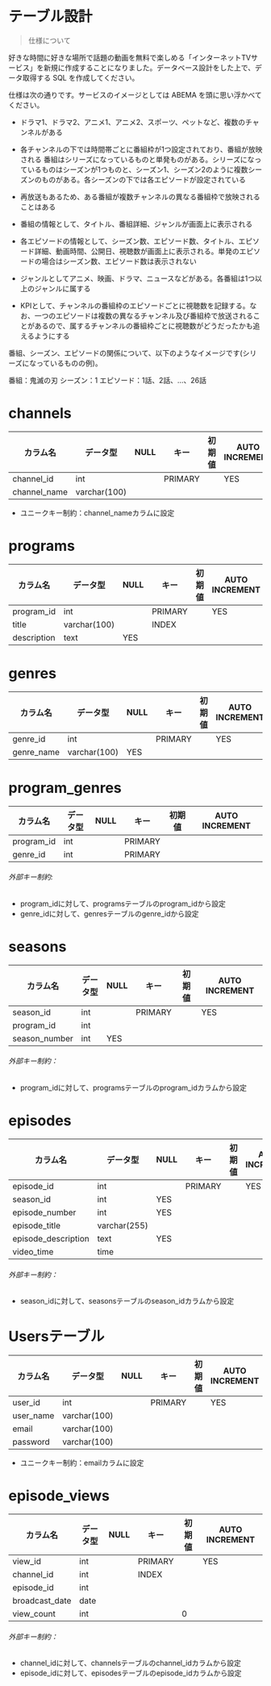 # テーブル設計
> 仕様について

好きな時間に好きな場所で話題の動画を無料で楽しめる「インターネットTVサービス」を新規に作成することになりました。データベース設計をした上で、データ取得する SQL を作成してください。

仕様は次の通りです。サービスのイメージとしては ABEMA を頭に思い浮かべてください。

- ドラマ1、ドラマ2、アニメ1、アニメ2、スポーツ、ペットなど、複数のチャンネルがある

- 各チャンネルの下では時間帯ごとに番組枠が1つ設定されており、番組が放映される
番組はシリーズになっているものと単発ものがある。シリーズになっているものはシーズンが1つものと、シーズン1、シーズン2のように複数シーズンのものがある。各シーズンの下では各エピソードが設定されている

- 再放送もあるため、ある番組が複数チャンネルの異なる番組枠で放映されることはある

- 番組の情報として、タイトル、番組詳細、ジャンルが画面上に表示される

- 各エピソードの情報として、シーズン数、エピソード数、タイトル、エピソード詳細、動画時間、公開日、視聴数が画面上に表示される。単発のエピソードの場合はシーズン数、エピソード数は表示されない

- ジャンルとしてアニメ、映画、ドラマ、ニュースなどがある。各番組は1つ以上のジャンルに属する

- KPIとして、チャンネルの番組枠のエピソードごとに視聴数を記録する。なお、一つのエピソードは複数の異なるチャンネル及び番組枠で放送されることがあるので、属するチャンネルの番組枠ごとに視聴数がどうだったかも追えるようにする

番組、シーズン、エピソードの関係について、以下のようなイメージです(シリーズになっているものの例)。

番組：鬼滅の刃
シーズン：1
エピソード：1話、2話、...、26話


# channels

| カラム名       | データ型        | NULL | キー     | 初期値 | AUTO INCREMENT |
| -------------- | --------------- | ---- | -------- | ------ | -------------- |
| channel_id     | int             |      | PRIMARY  |        | YES            |
| channel_name   | varchar(100)    |      |          |        |                |


* ユニークキー制約：channel_nameカラムに設定

# programs
| カラム名 | データ型 | NULL | キー | 初期値 | AUTO INCREMENT |
|----------|----------|------|------|--------|----------------|
| program_id | int | | PRIMARY | | YES |
| title | varchar(100) | | INDEX | | |
| description | text | YES | | | |

# genres
| カラム名 | データ型 | NULL | キー | 初期値 | AUTO INCREMENT |
|----------|----------|------|------|--------|----------------|
| genre_id | int | | PRIMARY | | YES |
| genre_name | varchar(100) | YES | | | |

# program_genres
| カラム名 | データ型 | NULL | キー | 初期値 | AUTO INCREMENT |
|----------|----------|------|------|--------|----------------|
| program_id | int | |PRIMARY | | |
| genre_id | int | |PRIMARY | | |
###### 外部キー制約:
- program_idに対して、programsテーブルのprogram_idから設定
- genre_idに対して、genresテーブルのgenre_idから設定

# seasons
| カラム名 | データ型 | NULL | キー | 初期値 | AUTO INCREMENT |
|----------|----------|------|------|--------|----------------|
| season_id | int | | PRIMARY | | YES |
| program_id | int | | | | |
| season_number | int | YES | | | |

###### 外部キー制約：
- program_idに対して、programsテーブルのprogram_idカラムから設定

# episodes
| カラム名 | データ型 | NULL | キー | 初期値 | AUTO INCREMENT |
|----------|----------|------|------|--------|----------------|
| episode_id | int | | PRIMARY | | YES |
| season_id | int | YES | | | |
| episode_number | int | YES | | | |
| episode_title | varchar(255) | | | | |
| episode_description | text | YES | | | |
| video_time | time | | | | |

###### 外部キー制約：
- season_idに対して、seasonsテーブルのseason_idカラムから設定

# Usersテーブル
| カラム名 | データ型 | NULL | キー | 初期値 | AUTO INCREMENT |
|----------|----------|------|------|--------|----------------|
| user_id | int | | PRIMARY | | YES |
| user_name | varchar(100) | | | | |
| email | varchar(100) | | | | |
| password | varchar(100) | | | | |
* ユニークキー制約：emailカラムに設定

# episode_views
| カラム名 | データ型 | NULL | キー | 初期値 | AUTO INCREMENT |
|----------|----------|------|------|--------|----------------|
| view_id | int | | PRIMARY | | YES |
| channel_id | int | | INDEX | | |
| episode_id | int | | | | |
| broadcast_date | date | | | | |
| view_count | int | | | 0 | |
###### 外部キー制約：
- channel_idに対して、channelsテーブルのchannel_idカラムから設定
- episode_idに対して、episodesテーブルのepisode_idカラムから設定

